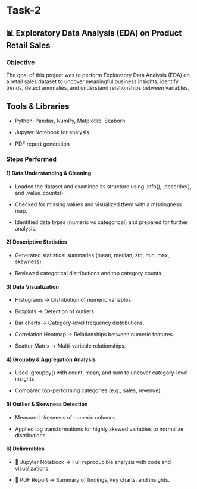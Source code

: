 # Task-2

## 📊 Exploratory Data Analysis (EDA) on Product Retail Sales
### Objective

The goal of this project was to perform Exploratory Data Analysis (EDA) on a retail sales dataset to uncover meaningful business insights, identify trends, detect anomalies, and understand relationships between variables.
## Tools & Libraries

- Python: Pandas, NumPy, Matplotlib, Seaborn

- Jupyter Notebook for analysis

- PDF report generation

### Steps Performed

#### 1) Data Understanding & Cleaning

- Loaded the dataset and examined its structure using .info(), .describe(), and .value_counts().

- Checked for missing values and visualized them with a missingness map.

- Identified data types (numeric vs categorical) and prepared for further analysis.

#### 2) Descriptive Statistics

- Generated statistical summaries (mean, median, std, min, max, skewness).

- Reviewed categorical distributions and top category counts.

#### 3) Data Visualization

- Histograms → Distribution of numeric variables.

- Boxplots → Detection of outliers.

- Bar charts → Category-level frequency distributions.

- Correlation Heatmap → Relationships between numeric features.

- Scatter Matrix → Multi-variable relationships.

#### 4) Groupby & Aggregation Analysis

- Used .groupby() with count, mean, and sum to uncover category-level insights.

- Compared top-performing categories (e.g., sales, revenue).

#### 5) Outlier & Skewness Detection

- Measured skewness of numeric columns.

- Applied log transformations for highly skewed variables to normalize distributions.

#### 6) Deliverables

- 📓 Jupyter Notebook → Full reproducible analysis with code and visualizations.

- 📑 PDF Report → Summary of findings, key charts, and insights.

